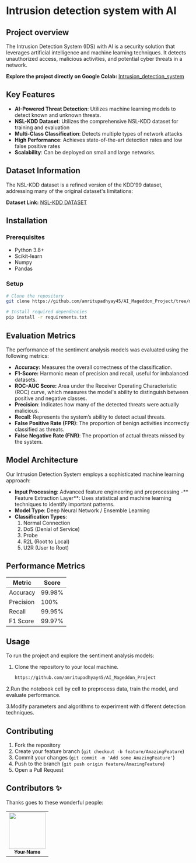 # Intrusion detection system with AI

## Project overview

The Intrusion Detection System (IDS) with AI is a security solution that leverages artificial intelligence and machine learning techniques.  It detects unauthorized access, malicious activities, and potential cyber threats in a network. 

**Explore the project directly on Google Colab:** [Intrusion_detection_system](https://colab.research.google.com/drive/1D0Q-kTVpjDx9C_3doIqVrV2ptYaF0wFe?usp=sharing)

## Key Features


- **AI-Powered Threat Detection**: Utilizes machine learning models to detect known and unknown threats.
- **NSL-KDD Dataset**: Utilizes the comprehensive NSL-KDD dataset for training and evaluation
- **Multi-Class Classification**: Detects multiple types of network attacks
- **High Performance**: Achieves state-of-the-art detection rates and low false positive rates
- **Scalability**: Can be deployed on small and large networks.

## Dataset Information

The NSL-KDD dataset is a refined version of the KDD'99 dataset, addressing many of the original dataset's limitations:

**Dataset Link:** [NSL-KDD DATASET](https://www.kaggle.com/datasets/hassan06/nslkdd)

## Installation

### Prerequisites

- Python 3.8+
- Scikit-learn
- Numpy
- Pandas

### Setup

```bash
# Clone the repository
git clone https://github.com/amritupadhyay45/AI_Mageddon_Project/tree/main

# Install required dependencies
pip install -r requirements.txt
```

 ## Evaluation Metrics

The performance of the sentiment analysis models was evaluated using the following metrics:

- **Accuracy:** Measures the overall correctness of the classification.
- **F1-Score:** Harmonic mean of precision and recall, useful for imbalanced datasets.
- **ROC-AUC Score:** Area under the Receiver Operating Characteristic (ROC) curve, which measures the model's ability to distinguish between positive and negative classes.
- **Precision**: Indicates how many of the detected threats were actually malicious.
- **Recall**: Represents the system’s ability to detect actual threats.
- **False Positive Rate (FPR)**: The proportion of benign activities incorrectly classified as threats.
- **False Negative Rate (FNR)**: The proportion of actual threats missed by the system.


## Model Architecture

Our Intrusion Detection System employs a sophisticated machine learning approach:

- **Input Processing**: Advanced feature engineering and preprocessing
-** Feature Extraction Layer**: Uses statistical and machine learning techniques to identify important patterns.
- **Model Type**: Deep Neural Network / Ensemble Learning
- **Classification Types**:
  1. Normal Connection
  2. DoS (Denial of Service)
  3. Probe
  4. R2L (Root to Local)
  5. U2R (User to Root)
     

## Performance Metrics

| Metric | Score |
|--------|-------|
| Accuracy | 99.98%|
| Precision | 100% |
| Recall | 99.95% |
| F1 Score | 99.97% |


## Usage
To run the project and explore the sentiment analysis models:

1. Clone the repository to your local machine.
   ```bash
   https://github.com/amritupadhyay45/AI_Mageddon_Project
   ```
2.Run the notebook cell by cell to preprocess data, train the model, and evaluate performance.

3.Modify parameters and algorithms to experiment with different detection techniques.  

## Contributing

1. Fork the repository
2. Create your feature branch (`git checkout -b feature/AmazingFeature`)
3. Commit your changes (`git commit -m 'Add some AmazingFeature'`)
4. Push to the branch (`git push origin feature/AmazingFeature`)
5. Open a Pull Request


## Contributors ✨

Thanks goes to these wonderful people:

<!-- ALL-CONTRIBUTORS-LIST:START - Do not remove or modify this section -->
<!-- prettier-ignore -->
<table>
  <tr>
    <td align="center"><a href="https://github.com/amritupadhyay45"><img src="https://avatars.githubusercontent.com/yourusername?v=4" width="100px;" alt=""/><br /><sub><b>Your Name</b></sub></a></td>
  </tr>
</table>
<!-- ALL-CONTRIBUTORS-LIST:END -->
   





